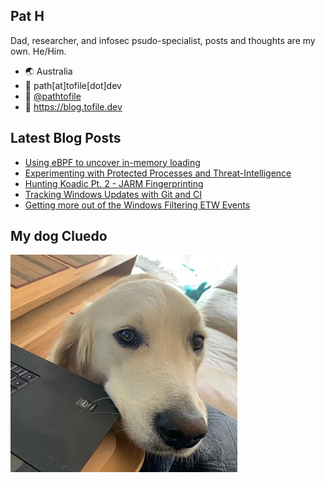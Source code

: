 ## Pat H

Dad, researcher, and infosec psudo-specialist, posts and thoughts are my own. He/Him.

- 🌏 Australia
- 📧 path[at]tofile[dot]dev
- 🐣 [@pathtofile](https://twitter.com/pathtofile)
- 📘 https://blog.tofile.dev

## Latest Blog Posts
<!-- BLOG-POST-LIST:START -->
- [Using eBPF to uncover in-memory loading](https://blog.tofile.dev/2021/02/15/ebpf-01.html)
- [Experimenting with Protected Processes and Threat-Intelligence](https://blog.tofile.dev/2020/12/16/elam.html)
- [Hunting Koadic Pt. 2 - JARM Fingerprinting](https://blog.tofile.dev/2020/11/28/koadic_jarm.html)
- [Tracking Windows Updates with Git and CI](https://blog.tofile.dev/2020/11/19/actions.html)
- [Getting more out of the Windows Filtering ETW Events](https://blog.tofile.dev/2020/10/31/wfp.html)
<!-- BLOG-POST-LIST:END -->

## My dog Cluedo
<img src="https://raw.githubusercontent.com/pathtofile/pathtofile/main/assets/dog_cluedo.jpg" alt="My Dog Cluedo" width="363" height="348">